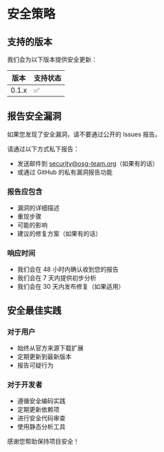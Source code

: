 # 安全策略

## 支持的版本

我们会为以下版本提供安全更新：

| 版本 | 支持状态 |
| ---- | -------- |
| 0.1.x | ✅ |

## 报告安全漏洞

如果您发现了安全漏洞，请不要通过公开的 Issues 报告。

请通过以下方式私下报告：

- 发送邮件到 security@osg-team.org（如果有的话）
- 或通过 GitHub 的私有漏洞报告功能

### 报告应包含

- 漏洞的详细描述
- 重现步骤
- 可能的影响
- 建议的修复方案（如果有的话）

### 响应时间

- 我们会在 48 小时内确认收到您的报告
- 我们会在 7 天内提供初步分析
- 我们会在 30 天内发布修复（如果适用）

## 安全最佳实践

### 对于用户

- 始终从官方来源下载扩展
- 定期更新到最新版本
- 报告可疑行为

### 对于开发者

- 遵循安全编码实践
- 定期更新依赖项
- 进行安全代码审查
- 使用静态分析工具

感谢您帮助保持项目安全！ 